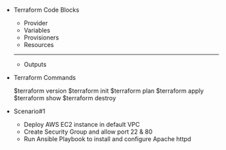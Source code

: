 - Terraform Code Blocks

    + Provider
    + Variables
    + Provisioners
    + Resources
   --------------
    + Outputs

- Terraform Commands

    $terraform version
    $terraform init
    $terraform plan
    $terraform apply
    $terraform show
    $terraform destroy

- Scenario#1

   + Deploy AWS EC2 instance in default VPC
   + Create Security Group and allow port 22 & 80
   + Run Ansible Playbook to install and configure Apache httpd